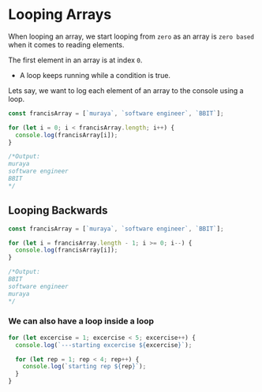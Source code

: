 # Looping Arrays

When looping an array, we start looping from `zero` as an array is `zero based` when it comes to reading elements.

The first element in an array is at index `0`.

- A loop keeps running while a condition is true.

Lets say, we want to log each element of an array to the console using a loop.

```js
const francisArray = [`muraya`, `software engineer`, `BBIT`];

for (let i = 0; i < francisArray.length; i++) {
  console.log(francisArray[i]);
}

/*Output:
muraya
software engineer
BBIT
*/
```

## Looping Backwards

```js
const francisArray = [`muraya`, `software engineer`, `BBIT`];

for (let i = francisArray.length - 1; i >= 0; i--) {
  console.log(francisArray[i]);
}

/*Output:
BBIT
software engineer
muraya
*/
```

### We can also have a loop inside a loop

```js
for (let excercise = 1; excercise < 5; excercise++) {
  console.log(`---starting excercise ${excercise}`);

  for (let rep = 1; rep < 4; rep++) {
    console.log(`starting rep ${rep}`);
  }
}
```
